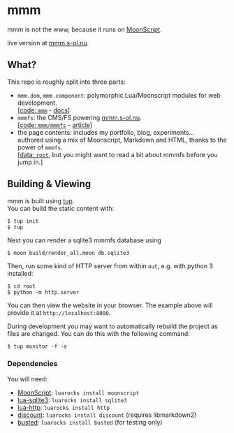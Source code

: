 mmm
===
mmm is not the www, because it runs on [MoonScript][moonscript].

live version at [mmm.s-ol.nu][mmm].

What?
-----
This repo is roughly split into three parts:

- `mmm.dom`, `mmm.component`: polymorphic Lua/Moonscript modules for web development.  
  \[[code: `mmm`](mmm) - [docs](https://mmm.s-ol.nu/meta)\]
- `mmmfs`: the CMS/FS powering [mmm.s-ol.nu](https://mmm.s-ol.nu).  
  \[[code: `mmm/mmmfs`](mmm/mmmfs) - [article](https://mmm.s-ol.nu/articles/mmmfs)\]
- the page contents: includes my portfolio, blog, experiments...  
  authored using a mix of Moonscript, Markdown and HTML, thanks to the power of `mmmfs`.  
  \[[data: `root`](root), but you might want to read a bit about mmmfs before you jump in.]

Building & Viewing
------------------
mmm is built using [tup][tup].  
You can build the static content with:

    $ tup init
    $ tup

Next you can render a sqlite3 mmmfs database using

    $ moon build/render_all.moon db.sqlite3

Then, run some kind of HTTP server from within `out`, e.g. with python 3 installed:

    $ cd root
    $ python -m http.server

You can then view the website in your browser.
The example above will provide it at `http://localhost:8000`.

During development you may want to automatically rebuild the project as files are changed.
You can do this with the following command:

    $ tup monitor -f -a

### Dependencies
You will need:

- [MoonScript][moonscript]: `luarocks install moonscript`
- [lua-sqlite3](https://luarocks.org/modules/moteus/sqlite3): `luarocks install sqlite3`
- [lua-http](https://github.com/daurnimator/lua-http): `luarocks install http`
- [discount](https://luarocks.org/modules/craigb/discount): `luarocks install discount` (requires libmarkdown2)
- [busted](https://olivinelabs.com/busted/): `luarocks install busted` (for testing only)

[moonscript]: https://moonscript.org/
[mmm]: https://mmm.s-ol.nu/
[tup]: https://gittup.org/tup
